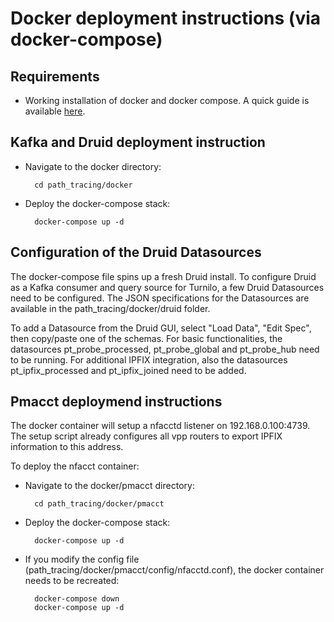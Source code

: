 # Docker deployment instructions (via docker-compose)

## Requirements

- Working installation of docker and docker compose. A quick guide is available [here](https://support.netfoundry.io/hc/en-us/articles/360057865692-Installing-Docker-and-docker-compose-for-Ubuntu-20-04).

## Kafka and Druid deployment instruction

- Navigate to the docker directory:

        cd path_tracing/docker

- Deploy the docker-compose stack:
        
        docker-compose up -d

## Configuration of the Druid Datasources

The docker-compose file spins up a fresh Druid install. To configure Druid as a Kafka consumer and query source for Turnilo, a few Druid Datasources need to be configured. The JSON specifications for the Datasources are available in the path_tracing/docker/druid folder. 

To add a Datasource from the Druid GUI, select "Load Data", "Edit Spec", then copy/paste one of the schemas. For basic functionalities, the datasources pt_probe_processed, pt_probe_global and pt_probe_hub need to be running. For additional IPFIX integration, also the datasources pt_ipfix_processed and pt_ipfix_joined need to be added. 

## Pmacct deploymend instructions

The docker container will setup a nfacctd listener on 192.168.0.100:4739. The setup script already configures all vpp routers to export IPFIX information to this address. 

To deploy the nfacct container:

- Navigate to the docker/pmacct directory:

        cd path_tracing/docker/pmacct

- Deploy the docker-compose stack:

        docker-compose up -d

- If you modify the config file (path_tracing/docker/pmacct/config/nfacctd.conf), the docker container needs to be recreated:

        docker-compose down
        docker-compose up -d